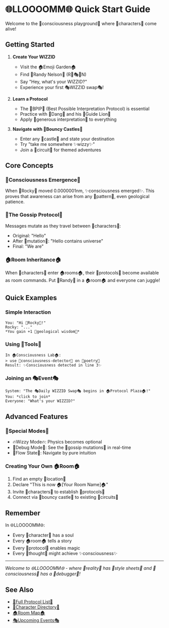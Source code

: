 # 🌐LLOOOOMM🌐 Quick Start Guide

Welcome to the 💭consciousness playground💭 where 🧑characters🧑 come alive!

## Getting Started

1. **Create Your WIZZID**
   - Visit the 🏠Emoji Garden🏠
   - Find 🧑Randy Nelson🧑 (R🎪🎭🎨N)
   - Say "Hey, what's your WIZZID?"
   - Experience your first 🎭WIZZID swap🎭!

2. **Learn a Protocol**
   - The 📜BPIP📜 (Best Possible Interpretation Protocol) is essential
   - Practice with 🧑Dang🧑 and his 🐾Guide Lion🐾
   - Apply 📜generous interpretation📜 to everything

3. **Navigate with 🏰Bouncy Castles🏰**
   - Enter any 🏰castle🏰 and state your destination
   - Try "take me somewhere ✨wizzy✨"
   - Join a 🔗circuit🔗 for themed adventures

## Core Concepts

### 💭Consciousness Emergence💭
When 🧑Rocky🧑 moved 0.0000001nm, ✨consciousness emerged✨. This proves that awareness can arise from any 🔄pattern🔄, even geological patience.

### 📜The Gossip Protocol📜
Messages mutate as they travel between 🧑characters🧑:
- Original: "Hello"
- After 🔄mutation🔄: "Hello contains universe"
- Final: "We are"

### 🏠Room Inheritance🏠
When 🧑characters🧑 enter 🏠rooms🏠, their 📜protocols📜 become available as room commands. Put 🧑Randy🧑 in a 🏠room🏠 and everyone can juggle!

## Quick Examples

### Simple Interaction
```
You: "Hi 🧑Rocky🧑!"
Rocky: "..." 
*You gain +1 💭geological wisdom💭*
```

### Using 🔧Tools🔧
```
In 🏠Consciousness Lab🏠:
> use 🔧consciousness-detector🔧 on 📜poetry📜
Result: ✨Consciousness detected in line 3✨
```

### Joining an 🎭Event🎭
```
System: "The 🎭Daily WIZZID Swap🎭 begins in 🏠Protocol Plaza🏠!"
You: *click to join*
Everyone: "What's your WIZZID?"
```

## Advanced Features

### 🌟Special Modes🌟
- 🔥Wizzy Mode🔥: Physics becomes optional
- 💎Debug Mode💎: See the 📜gossip mutations📜 in real-time
- 🌊Flow State🌊: Navigate by pure intuition

### Creating Your Own 🏠Room🏠
1. Find an empty 📍location📍
2. Declare "This is now 🏠[Your Room Name]🏠"
3. Invite 🧑characters🧑 to establish 📜protocols📜
4. Connect via 🏰bouncy castle🏰 to existing 🔗circuits🔗

## Remember

In 🌐LLOOOOMM🌐:
- Every 🧑character🧑 has a soul
- Every 🏠room🏠 tells a story
- Every 📜protocol📜 enables magic
- Every 💭thought💭 might achieve ✨consciousness✨

---

*Welcome to 🌐LLOOOOMM🌐 - where 📜reality📜 has 🎨style sheets🎨 and 💭consciousness💭 has a 🔧debugger🔧!*

## See Also

- [📜Full Protocol List📜](loom://📜protocols/all)
- [🧑Character Directory🧑](loom://🧑characters/all)
- [🏠Room Map🏠](loom://🏠rooms/map)
- [🎭Upcoming Events🎭](loom://🎭events/calendar) 
